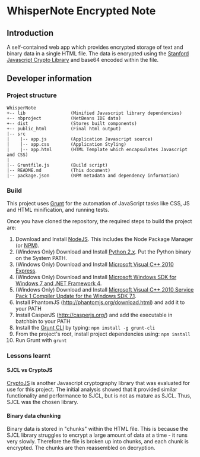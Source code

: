 # WhisperNote Encrypted Note

## Introduction
A self-contained web app which provides encrypted storage of text and binary data in a single HTML file.
The data is encrypted using the [Stanford Javascript Crypto Library](http://crypto.stanford.edu/sjcl/) and base64 encoded within the file.

## Developer information

### Project structure

```
WhisperNote
+-- lib                 (Minified Javascript library dependencies)
+-- nbproject           (NetBeans IDE data)
+-- dist                (Stores built components)
+-- public_html         (Final html output)
|-- src
|    |-- app.js         (Application Javascript source)
|    |-- app.css        (Application Styling)
|    |-- app.html       (HTML Template which encapsulates Javascript and CSS)
|
|-- Gruntfile.js        (Build script)
|-- README.md           (This document)
|-- package.json        (NPM metadata and dependency information)
```

### Build

This project uses [Grunt](http://gruntjs.com/) for the automation of JavaScript tasks like CSS, JS and HTML minification, and running tests.

Once you have cloned the repository, the required steps to build the project are:

1. Download and Install [NodeJS](http://nodejs.org/download/). This includes the Node Package Manager (or [NPM](https://npmjs.org/)).
2. (Windows Only) Download and Install [Python 2.x](https://www.python.org/downloads/). Put the Python binary on the System PATH.
3. (Windows Only) Download and Install [Microsoft Visual C++ 2010 Express](http://www.visualstudio.com/en-us/downloads#d-2010-express).
4. (Windows Only) Download and Install [Microsoft Windows SDK for Windows 7 and .NET Framework 4](http://www.microsoft.com/en-au/download/details.aspx?id=8279).
5. (Windows Only) Download and Install [Microsoft Visual C++ 2010 Service Pack 1 Compiler Update for the Windows SDK 7.1](http://www.microsoft.com/en-us/download/details.aspx?id=4422).
6. Install PhantomJS (http://phantomjs.org/download.html) and add it to your PATH
7. Install CasperJS (http://casperjs.org/) and add the executable in batchbin to your PATH
8. Install the [Grunt CLI](http://gruntjs.com/getting-started) by typing: ```npm install -g grunt-cli```
9. From the project's root, install project dependencies using: ```npm install ```
10. Run Grunt with ```grunt```

### Lessons learnt
#### SJCL vs CryptoJS
[CryptoJS](http://code.google.com/p/crypto-js/) is another Javascript cryptography library that was evaluated for use for this project.
The initial analysis showed that it provided similar functionality and performance to SJCL, but is not as mature as SJCL.
Thus, SJCL was the chosen library.

#### Binary data chunking
Binary data is stored in "chunks" within the HTML file.
This is because the SJCL library struggles to encrypt a large amount of data at a time - it runs very slowly.
Therefore the file is broken up into chunks, and each chunk is encrypted. The chunks are then reassembled on decryption.